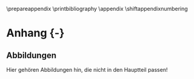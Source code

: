 \prepareappendix
\printbibliography
\appendix
\shiftappendixnumbering

# Anhang {-}

## Abbildungen

Hier gehören Abbildungen hin, die nicht in den Hauptteil passen!
